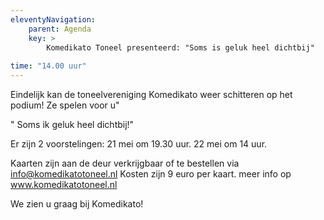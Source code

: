 ```yaml
---
eleventyNavigation:
    parent: Agenda
    key: >
        Komedikato Toneel presenteerd: "Soms is geluk heel dichtbij"
        
time: "14.00 uur"
---
```

 Eindelijk kan de toneelvereniging Komedikato weer schitteren op het podium!
 Ze spelen voor u"
 
 " Soms ik geluk heel dichtbij!"
 
 Er zijn 2 voorstelingen:
 21 mei om 19.30 uur.
 22 mei om 14 uur.

Kaarten zijn aan de deur verkrijgbaar of te bestellen via info@komedikatotoneel.nl 
Kosten zijn 9 euro per kaart.
meer info op www.komedikatotoneel.nl 

We zien u graag bij Komedikato!

